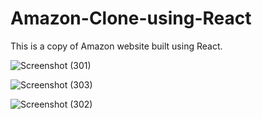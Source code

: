 # Amazon-Clone-using-React
 
 
 This is a copy of Amazon website built using React.
 

 
 
 
![Screenshot (301)](https://user-images.githubusercontent.com/88320958/198836054-900ff428-1950-4d50-b1af-a504af7efd91.png)






![Screenshot (303)](https://user-images.githubusercontent.com/88320958/198836061-ee441dcc-e19b-4d81-b2ff-716f168145f1.png)










![Screenshot (302)](https://user-images.githubusercontent.com/88320958/198836064-eb427885-d2db-400e-861a-ebb1f908995e.png)



